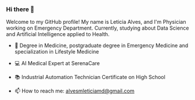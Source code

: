 ### Hi there 👋

Welcome to my GitHub profile! My name is Leticia Alves, and I'm Physician working on Emergency Department. Currently, studying about Data Science and Artificial Intelligence applied to Health.

* 🏥 Degree in Medicine, postgraduate degree in Emergency Medicine and specialization in Lifestyle Medicine
* 💻 AI Medical Expert at SerenaCare
* 📚 Industrial Automation Technician Certificate on High School
 
* 📫 How to reach me: alvesmleticiamd@gmail.com
